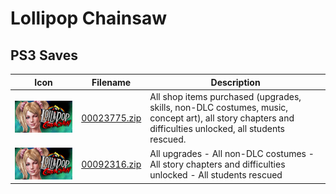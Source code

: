 # Lollipop Chainsaw

## PS3 Saves

| Icon | Filename | Description |
|------|----------|-------------|
| ![Lollipop Chainsaw](ICON0.PNG) | [00023775.zip](00023775.zip) | All shop items purchased (upgrades, skills, non-DLC costumes, music, concept art), all story chapters and difficulties unlocked, all students rescued. |
| ![Lollipop Chainsaw](ICON0.PNG) | [00092316.zip](00092316.zip) | All upgrades - All non-DLC costumes - All story chapters and difficulties unlocked - All students rescued |
